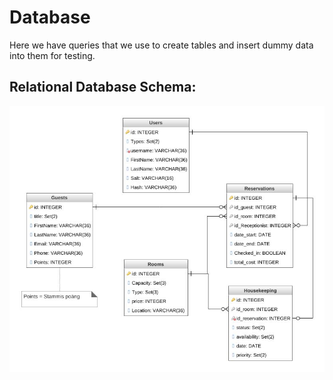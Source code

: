 # Database

Here we have queries that we use to create tables and insert dummy data into them for testing.

## Relational Database Schema:
![RDS](../app/img/rds.jpeg)
